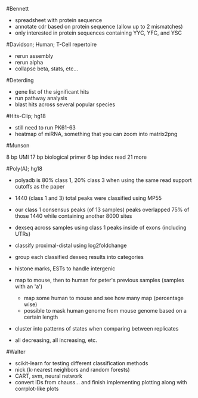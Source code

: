 #Bennett

+ spreadsheet with protein sequence
+ annotate cdr based on protein sequence (allow up to 2 mismatches)
+ only interested in protein sequences containing YYC, YFC, and YSC

#Davidson; Human; T-Cell repertoire

+ rerun assembly
+ rerun alpha
+ collapse beta, stats, etc...

#Deterding

+ gene list of the significant hits
+ run pathway analysis
+ blast hits across several popular species

#Hits-Clip; hg18

+ still need to run PK61-63
+ heatmap of miRNA, something that you can zoom into
matrix2png

#Munson

8 bp UMI
17 bp biological primer
6 bp index
read 21 more

#Poly(A); hg18

+ polyadb is 80% class 1, 20% class 3 when using the same read support cutoffs as the paper
+ 1440 (class 1 and 3) total peaks were classified using MP55
+ our class 1 consensus peaks (of 13 samples) peaks overlapped 75% of those 1440
    while containing another 8000 sites

+ dexseq across samples using class 1 peaks inside of exons (including UTRs)
+ classify proximal-distal using log2foldchange
+ group each classified dexseq results into categories

+ histone marks, ESTs to handle intergenic

+ map to mouse, then to human for peter's previous samples (samples with an 'a')
    + map some human to mouse and see how many map (percentage wise)
    + possible to mask human genome from mouse genome based on a certain length
    

+ cluster into patterns of states when comparing between replicates
+ all decreasing, all increasing, etc.

#Walter

+ scikit-learn for testing different classification methods
+ nick (k-nearest neighbors and random forests)
+ CART, svm, neural network
+ convert IDs from chauss... and finish implementing plotting along with corrplot-like plots
